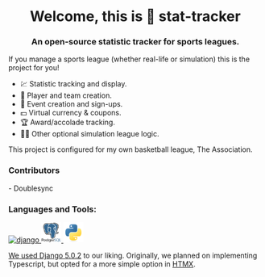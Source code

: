 <h1 align="center">Welcome, this is 👋 stat-tracker</h1>
<h3 align="center">An open-source statistic tracker for sports leagues.</h3>
<p>If you manage a sports league (whether real-life or simulation) this is the project for you!</p>

- 💹 Statistic tracking and display.
- 👶 Player and team creation.
- 🥳 Event creation and sign-ups.
- 💵 Virtual currency & coupons.
- 🏆 Award/accolade tracking.
- 👨‍🔬 Other optional simulation league logic.

This project is configured for my own basketball league, The Association.

<h3 align="left">Contributors</h3>
<p align="left">
  - Doublesync
</p>

<h3 align="left">Languages and Tools:</h3>
<p align="left"> <a href="https://www.djangoproject.com/" target="_blank" rel="noreferrer"> <img src="https://cdn.worldvectorlogo.com/logos/django.svg" alt="django" width="40" height="40"/> </a> <a href="https://developer.mozilla.org/en-US/docs/Web/JavaScript" target="_blank" rel="noreferrer"> <img src="https://raw.githubusercontent.com/devicons/devicon/master/icons/postgresql/postgresql-original-wordmark.svg" alt="postgresql" width="40" height="40"/> </a> <a href="https://www.python.org" target="_blank" rel="noreferrer"> <img src="https://raw.githubusercontent.com/devicons/devicon/master/icons/python/python-original.svg" alt="python" width="40" height="40"/> </a> <a href="https://www.typescriptlang.org/" target="_blank" rel="noreferrer">

We used [Django 5.0.2](https://www.djangoproject.com/) to our liking. 
Originally, we planned on implementing Typescript, but opted for a more simple option in [HTMX](https://htmx.org/).
